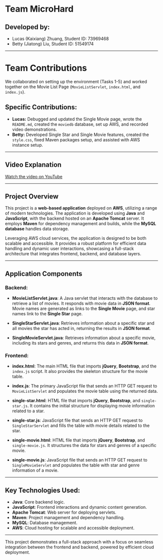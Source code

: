 # Team **MicroHard**

## Developed by:
- Lucas (Kaixiang) Zhuang, Student ID: 73969468
- Betty (Jiatong) Liu, Student ID: 51549174

---

# Team Contributions

We collaborated on setting up the environment (Tasks 1-5) and worked together on the Movie List Page (`MovieListServlet`, `index.html`, and `index.js`).

## Specific Contributions:

- **Lucas:** Debugged and updated the Single Movie page, wrote the `README.md`, created the `moviedb` database, set up AWS, and recorded video demonstrations.
- **Betty:** Developed Single Star and Single Movie features, created the `style.css`, fixed Maven packages setup, and assisted with AWS instance setup.

---

## Video Explanation
[Watch the video on YouTube](https://www.youtube.com/watch?v=9H6ypb_tpBI)  

---

## Project Overview

This project is a **web-based application** deployed on **AWS**, utilizing a range of modern technologies. The application is developed using **Java** and **JavaScript**, with the backend hosted on an **Apache Tomcat** server. It employs **Maven** for dependency management and builds, while the **MySQL database** handles data storage. 

Leveraging AWS cloud services, the application is designed to be both scalable and accessible. It provides a robust platform for efficient data handling and dynamic user interactions, showcasing a full-stack architecture that integrates frontend, backend, and database layers.

---

## Application Components

### Backend:
- **MovieListServlet.java**: A Java servlet that interacts with the database to retrieve a list of movies. It responds with movie data in **JSON format**. Movie names are generated as links to the **Single Movie** page, and star names link to the **Single Star** page.
  
- **SingleStarServlet.java**: Retrieves information about a specific star and all movies the star has acted in, returning the results in **JSON format**.

- **SingleMovieServlet.java**: Retrieves information about a specific movie, including its stars and genres, and returns this data in **JSON format**.

### Frontend:
- **index.html**: The main HTML file that imports **jQuery**, **Bootstrap**, and the `index.js` script. It also provides the skeleton structure for the movie table.

- **index.js**: The primary JavaScript file that sends an HTTP GET request to `MovieListServlet` and populates the movie table using the returned data.

- **single-star.html**: HTML file that imports **jQuery**, **Bootstrap**, and `single-star.js`. It contains the initial structure for displaying movie information related to a star.

- **single-star.js**: JavaScript file that sends an HTTP GET request to `SingleStarServlet` and fills the table with movie details related to the star.

- **single-movie.html**: HTML file that imports **jQuery**, **Bootstrap**, and `single-movie.js`. It structures the data for stars and genres of a specific movie.

- **single-movie.js**: JavaScript file that sends an HTTP GET request to `SingleMovieServlet` and populates the table with star and genre information of a movie.

---

## Key Technologies Used:
- **Java**: Core backend logic.
- **JavaScript**: Frontend interactions and dynamic content generation.
- **Apache Tomcat**: Web server for deploying servlets.
- **Maven**: Project management and dependency handling.
- **MySQL**: Database management.
- **AWS**: Cloud hosting for scalable and accessible deployment.

---

This project demonstrates a full-stack approach with a focus on seamless integration between the frontend and backend, powered by efficient cloud deployment.
